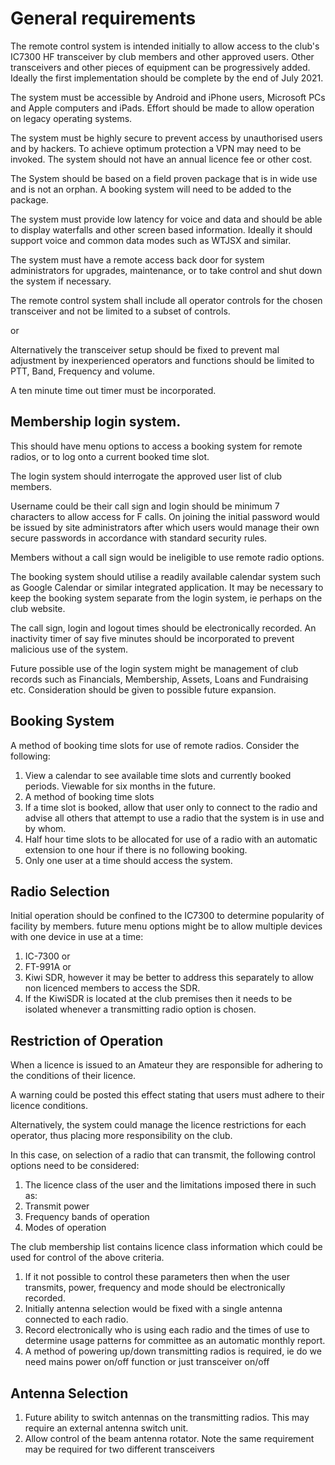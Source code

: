 # General requirements

The remote control system is intended initially to allow access to the club's IC7300 HF transceiver by
club members and other approved users. Other transceivers and other pieces of equipment can be
progressively added. Ideally the first implementation should be complete by the end of July 2021.

The system must be accessible by Android and iPhone users, Microsoft PCs and Apple computers
and iPads. Effort should be made to allow operation on legacy operating systems.

The system must be highly secure to prevent access by unauthorised users and by hackers. To
achieve optimum protection a VPN may need to be invoked. The system should not have an annual
licence fee or other cost.

The System should be based on a field proven package that is in wide use and is not an orphan. A
booking system will need to be added to the package.

The system must provide low latency for voice and data and should be able to display waterfalls and
other screen based information. Ideally it should support voice and common data modes such as
WTJSX and similar.

The system must have a remote access back door for system administrators for upgrades,
maintenance, or to take control and shut down the system if necessary.

The remote control system shall include all operator controls for the chosen transceiver and not be
limited to a subset of controls.

or

Alternatively the transceiver setup should be fixed to prevent mal adjustment by inexperienced
operators and functions should be limited to PTT, Band, Frequency and volume.

A ten minute time out timer must be incorporated.

## Membership login system.

This should have menu options to access a booking system for remote radios, or to log onto a
current booked time slot.

The login system should interrogate the approved user list of club members.

Username could be their call sign and login should be minimum 7 characters to allow access for F
calls. On joining the initial password would be issued by site administrators after which users would
manage their own secure passwords in accordance with standard security rules.

Members without a call sign would be ineligible to use remote radio options.

The booking system should utilise a readily available calendar system such as Google Calendar or
similar integrated application. It may be necessary to keep the booking system separate from the
login system, ie perhaps on the club website.

The call sign, login and logout times should be electronically recorded. An inactivity timer of say five
minutes should be incorporated to prevent malicious use of the system.

Future possible use of the login system might be management of club records such as Financials,
Membership, Assets, Loans and Fundraising etc. Consideration should be given to possible future
expansion.

## Booking System

A method of booking time slots for use of remote radios. Consider the following:
1. View a calendar to see available time slots and currently booked periods. Viewable for six
months in the future.
1. A method of booking time slots
1. If a time slot is booked, allow that user only to connect to the radio and advise all others that
attempt to use a radio that the system is in use and by whom.
1. Half hour time slots to be allocated for use of a radio with an automatic extension to one hour if
there is no following booking.
1. Only one user at a time should access the system.

## Radio Selection

Initial operation should be confined to the IC7300 to determine popularity of facility by members.
future menu options might be to allow multiple devices with one device in use at a time:

1. IC-7300 or
1. FT-991A or
1. Kiwi SDR, however it may be better to address this separately to allow non licenced members to
access the SDR.
  1. If the KiwiSDR is located at the club premises then it needs to be isolated whenever a
transmitting radio option is chosen.

## Restriction of Operation

When a licence is issued to an Amateur they are responsible for adhering to the conditions of their
licence.

A warning could be posted this effect stating that users must adhere to their licence conditions.

Alternatively, the system could manage the licence restrictions for each operator, thus placing more
responsibility on the club.

In this case, on selection of a radio that can transmit, the following control options need to be
considered:
1. The licence class of the user and the limitations imposed there in such as:
  1. Transmit power
  1. Frequency bands of operation
  1. Modes of operation

The club membership list contains licence class information which could be used for control of the
above criteria.
1. If it not possible to control these parameters then when the user transmits, power, frequency and
mode should be electronically recorded.
1. Initially antenna selection would be fixed with a single antenna connected to each radio.
1. Record electronically who is using each radio and the times of use to determine usage
patterns for committee as an automatic monthly report.
1. A method of powering up/down transmitting radios is required, ie do we need mains power
on/off function or just transceiver on/off

## Antenna Selection

1. Future ability to switch antennas on the transmitting radios. This may require an external
antenna switch unit.
1. Allow control of the beam antenna rotator. Note the same requirement may be required for two
different transceivers
